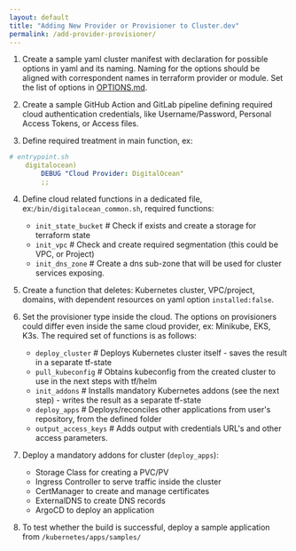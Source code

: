 ```yaml
---
layout: default
title: "Adding New Provider or Provisioner to Cluster.dev"
permalink: /add-provider-provisioner/
---
```

1. Create a sample yaml cluster manifest with declaration for possible options in yaml and its naming. Naming for the options should be aligned with correspondent names in terraform provider or module. Set the list of options in [OPTIONS.md](OPTIONS.md).

2. Create a sample GitHub Action and GitLab pipeline defining required cloud authentication credentials, like Username/Password, Personal Access Tokens, or Access files.

3. Define required treatment in main function, ex:
```yaml
# entrypoint.sh
    digitalocean)
        DEBUG "Cloud Provider: DigitalOcean"
        ;;
```
4. Define cloud related functions in a dedicated file, ex:`/bin/digitalocean_common.sh`, required functions:
    - `init_state_bucket`  # Check if exists and create a storage for terraform state
    - `init_vpc`           # Check and create required segmentation (this could be VPC, or Project)
    - `init_dns_zone`      # Create a dns sub-zone that will be used for cluster services exposing.

5. Create a function that deletes: Kubernetes cluster, VPC/project, domains, with dependent resources on yaml option `installed:false`.

6. Set the provisioner type inside the cloud. The options on provisioners could differ even inside the same cloud provider, ex: Minikube, EKS, K3s. The required set of functions is as follows:
    - `deploy_cluster`      # Deploys Kubernetes cluster itself - saves the result in a separate tf-state
    - `pull_kubeconfig`     # Obtains kubeconfig from the created cluster to use in the next steps with tf/helm
    - `init_addons`         # Installs mandatory Kubernetes addons (see the next step) - writes the result as a separate tf-state
    - `deploy_apps`         # Deploys/reconciles other applications from user's repository, from the defined folder
    - `output_access_keys`  # Adds output with credentials URL's and other access parameters.

7. Deploy a mandatory addons for cluster (`deploy_apps`):
    - Storage Class for creating a PVC/PV
    - Ingress Controller to serve traffic inside the cluster
    - CertManager to create and manage certificates
    - ExternalDNS to create DNS records
    - ArgoCD to deploy an application

8. To test whether the build is successful, deploy a sample application from `/kubernetes/apps/samples/`

